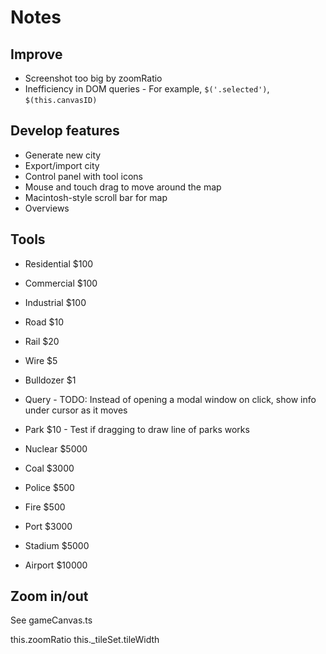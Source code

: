 # Notes

## Improve

- Screenshot too big by zoomRatio
- Inefficiency in DOM queries - For example, `$('.selected')`, `$(this.canvasID)`

## Develop features

- Generate new city
- Export/import city
- Control panel with tool icons
- Mouse and touch drag to move around the map 
- Macintosh-style scroll bar for map
- Overviews

## Tools

- Residential $100
- Commercial $100
- Industrial $100
- Road $10
- Rail $20
- Wire $5
- Bulldozer $1
- Query - TODO: Instead of opening a modal window on click, show info under cursor as it moves

- Park $10 - Test if dragging to draw line of parks works
- Nuclear $5000
- Coal $3000
- Police $500
- Fire $500

- Port $3000
- Stadium $5000
- Airport $10000


## Zoom in/out

See gameCanvas.ts

this.zoomRatio
this._tileSet.tileWidth
